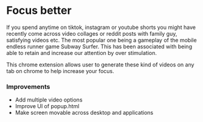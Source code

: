 # Focus better

If you spend anytime on tiktok, instagram or youtube shorts you might have recently come across video collages or reddit posts with family guy, satisfying videos etc. The most popular one being a gameplay of the mobile endless runner game Subway Surfer. This has been associated with being able to retain and increase our attention by over stimulation.

This chrome extension allows user to generate these kind of videos on any tab on chrome to help increase your focus.

### Improvements
- Add multiple video options
- Improve UI of popup.html
- Make screen movable across desktop and applications
